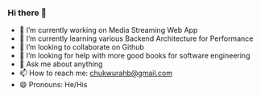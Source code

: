 ### Hi there 👋

- 🔭 I’m currently working on Media Streaming Web App
- 🌱 I’m currently learning various Backend Architecture for Performance
- 👯 I’m looking to collaborate on Github
- 🤔 I’m looking for help with more good books for software engineering
- 💬 Ask me about anything
- 📫 How to reach me: chukwurahb@gmail.com
- 😄 Pronouns: He/His

